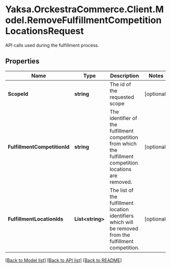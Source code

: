# Yaksa.OrckestraCommerce.Client.Model.RemoveFulfillmentCompetitionLocationsRequest
API calls used during the fulfillment process.

## Properties

Name | Type | Description | Notes
------------ | ------------- | ------------- | -------------
**ScopeId** | **string** | The id of the requested scope | [optional] 
**FulfillmentCompetitionId** | **string** | The identifier of the fulfillment competition from which the fulfillment competition locations are removed. | [optional] 
**FulfillmentLocationIds** | **List&lt;string&gt;** | The list of the fulfillment location identifiers which will be removed from the fulfillment competition. | [optional] 

[[Back to Model list]](../README.md#documentation-for-models) [[Back to API list]](../README.md#documentation-for-api-endpoints) [[Back to README]](../README.md)

